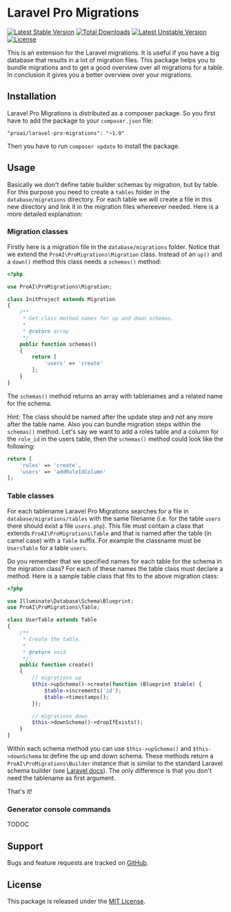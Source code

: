 # Laravel Pro Migrations

[![Latest Stable Version](https://poser.pugx.org/proai/laravel-pro-migrations/v/stable)](https://packagist.org/packages/proailaravel-pro-migrations) [![Total Downloads](https://poser.pugx.org/proai/laravel-pro-migrations/downloads)](https://packagist.org/packages/proai/laravel-pro-migrations) [![Latest Unstable Version](https://poser.pugx.org/proai/laravel-pro-migrations/v/unstable)](https://packagist.org/packages/proai/laravel-pro-migrations) [![License](https://poser.pugx.org/proai/laravel-pro-migrations/license)](https://packagist.org/packages/proai/laravel-pro-migrations)

This is an extension for the Laravel migrations. It is useful if you have a big database that results in a lot of migration files. This package helps you to bundle migrations and to get a good overview over all migrations for a table. In conclusion it gives you a better overview over your migrations.

## Installation

Laravel Pro Migrations is distributed as a composer package. So you first have to add the package to your `composer.json` file:

```
"proai/laravel-pro-migrations": "~1.0"
```

Then you have to run `composer update` to install the package.

## Usage

Basically we don't define table builder schemas by migration, but by table. For this purpose you need to create a `tables` folder in the `database/migrations` directory. For each table we will create a file in this new directory and link it in the migration files whereever needed. Here is a more detailed explanation:

### Migration classes

Firstly here is a migration file in the `database/migrations` folder. Notice that we extend the `ProAI\ProMigrations\Migration` class. Instead of an `up()` and a `down()` method this class needs a `schemas()` method:

```php
<?php

use ProAI\ProMigrations\Migration;

class InitProject extends Migration
{
    /**
     * Get class method names for up and down schemas.
     *
     * @return array
     */
    public function schemas()
    {
        return [
            'users' => 'create'
        ];
    }
}

```

The `schemas()` method returns an array with tablenames and a related name for the schema.

Hint: The class should be named after the update step and not any more after the table name. Also you can bundle migration steps within the `schemas()` method. Let's say we want to add a roles table and a column for the `role_id` in the users table, then the `schemas()` method could look like the following:

```php
return [
    'roles' => 'create',
    'users' => 'addRoleIdColumn'
];

```

### Table classes

For each tablename Laravel Pro Migrations searches for a file in `database/migrations/tables` with the same filename (i.e. for the table `users` there should exist a file `users.php`). This file must contain a class that extends `ProAI\ProMigrations\Table` and that is named after the table (in camel case) with a `Table` suffix. For example the classname must be `UsersTable` for a table `users`.

Do you remember that we specified names for each table for the schema in the migration class? For each of these names the table class must declare a method. Here is a sample table class that fits to the above migration class:

```php
<?php

use Illuminate\Database\Schema\Blueprint;
use ProAI\ProMigrations\Table;

class UserTable extends Table
{
    /**
     * Create the table.
     *
     * @return void
     */
    public function create()
    {
        // migrations up
        $this->upSchema()->create(function (Blueprint $table) {
            $table->increments('id');
            $table->timestamps();
        });

        // migrations down
        $this->downSchema()->dropIfExists();
    }
}

```

Within each schema method you can use `$this->upSchema()` and `$this->downSchema` to define the up and down schema. These methods return a `ProAI\ProMigrations\Builder` instance that is similar to the standard Laravel schema builder (see [Laravel docs](https://laravel.com/docs/5.3/migrations)). The only difference is that you don't need the tablename as first argument.

That's it!

### Generator console commands

TODOC

## Support

Bugs and feature requests are tracked on [GitHub](https://github.com/proai/laravel-pro-migrations/issues).

## License

This package is released under the [MIT License](LICENSE).

